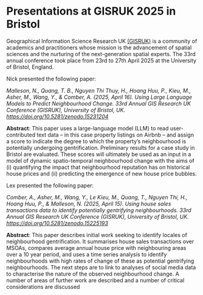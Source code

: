 # Presentations at GISRUK 2025 in Bristol

Geographical Information Science Research UK [(GISRUK)](https://gisruk.org/) is a community of academics and practitioners whose mission is the advancement of spatial sciences and the nurturing of the next-generation spatial experts. The 33rd annual conference took place from 23rd to 27th April 2025 at the University of Bristol, England. 

Nick presented the following paper:

_Malleson, N., Quang, T. B., Nguyen Thi Thuy, H., Hoang Huu, P., Kieu, M., Asher, M., Wang, Y., & Comber, A. (2025, April 16). Using Large Language Models to Predict Neighbourhood Change. 33rd Annual GIS Research UK Conference (GISRUK), University of Bristol, UK. https://doi.org/10.5281/zenodo.15231204_

**Abstract**: This paper uses a large-language model (LLM) to read user-contributed text data – in this case property listings on Airbnb – and assign a score to indicate the degree to which the property’s neighbourhood is potentially undergoing gentrification. Preliminary results for a case study in Bristol are evaluated. These scores will ultimately be used as an input in a model of dynamic spatio-temporal neighbourhood change with the aims of (i) quantifying the impact that neighbourhood reputation has on historical house prices and (ii) predicting the emergence
of new house price bubbles.

Lex presented the following paper:

_Comber, A., Asher, M., Wang, Y., Le Kieu, M., Quang, T., Nguyen Thi, H., Hoang Huu, P., & Malleson, N. (2025, April 15). Using house sales transactions data to identify potentially gentrifying neighbourhoods. 33rd Annual GIS Research UK Conference (GISRUK), University of Bristol, UK. https://doi.org/10.5281/zenodo.15225193_

**Abstract**: This paper describes initial work seeking to identify locales of neighbourhood gentrification. It summarises house sales transactions over MSOAs, compares average annual house price with
neighbouring areas over a 10 year period, and uses a time series analysis to identify neighbourhoods with high rates of change of these as potential gentrifying neighbourhoods. The next steps are to link to analyses of social media data to characterise the nature of the observed neighbourhood change. A number of areas of further work are described and a number of critical considerations are discussed

